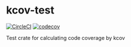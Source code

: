 kcov-test
==========

[![CircleCI](https://img.shields.io/circleci/project/github/termoshtt/rust-dev.svg)](https://circleci.com/gh/termoshtt/rust-dev)
[![codecov](https://codecov.io/gh/termoshtt/rust-dev/branch/master/graph/badge.svg)](https://codecov.io/gh/termoshtt/rust-dev)

Test crate for calculating code coverage by kcov

